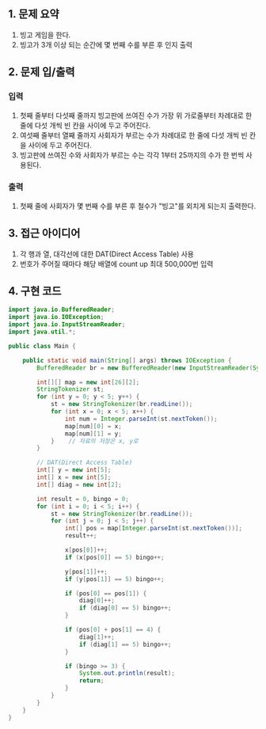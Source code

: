 ## 1. 문제 요약
1. 빙고 게임을 한다.
2. 빙고가 3개 이상 되는 순간에 몇 번째 수를 부른 후 인지 출력

## 2. 문제 입/출력
### 입력
1. 첫째 줄부터 다섯째 줄까지 빙고판에 쓰여진 수가 가장 위 가로줄부터 차례대로 한 줄에 다섯 개씩 빈 칸을 사이에 두고 주어진다.
2. 여섯째 줄부터 열째 줄까지 사회자가 부르는 수가 차례대로 한 줄에 다섯 개씩 빈 칸을 사이에 두고 주어진다. 
3. 빙고판에 쓰여진 수와 사회자가 부르는 수는 각각 1부터 25까지의 수가 한 번씩 사용된다.
### 출력
1. 첫째 줄에 사회자가 몇 번째 수를 부른 후 철수가 "빙고"를 외치게 되는지 출력한다.
## 3. 접근 아이디어
1. 각 행과 열, 대각선에 대한 DAT(Direct Access Table) 사용
2. 번호가 주어질 때마다 해당 배열에 count up
최대 500,000번 입력
## 4. 구현 코드
```java
import java.io.BufferedReader;
import java.io.IOException;
import java.io.InputStreamReader;
import java.util.*;

public class Main {

    public static void main(String[] args) throws IOException {
        BufferedReader br = new BufferedReader(new InputStreamReader(System.in));

        int[][] map = new int[26][2];
        StringTokenizer st;
        for (int y = 0; y < 5; y++) {
            st = new StringTokenizer(br.readLine());
            for (int x = 0; x < 5; x++) {
                int num = Integer.parseInt(st.nextToken());
                map[num][0] = x;
                map[num][1] = y;
            }    // 자료의 저장은 x, y로
        }

        // DAT(Direct Access Table)
        int[] y = new int[5];
        int[] x = new int[5];
        int[] diag = new int[2];

        int result = 0, bingo = 0;
        for (int i = 0; i < 5; i++) {
            st = new StringTokenizer(br.readLine());
            for (int j = 0; j < 5; j++) {
                int[] pos = map[Integer.parseInt(st.nextToken())];
                result++;

                x[pos[0]]++;
                if (x[pos[0]] == 5) bingo++;

                y[pos[1]]++;
                if (y[pos[1]] == 5) bingo++;

                if (pos[0] == pos[1]) {
                    diag[0]++;
                    if (diag[0] == 5) bingo++;
                }

                if (pos[0] + pos[1] == 4) {
                    diag[1]++;
                    if (diag[1] == 5) bingo++;
                }

                if (bingo >= 3) {
                    System.out.println(result);
                    return;
                }
            }
        }
    }
}
```
